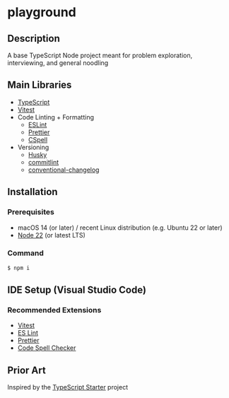 # playground

## Description

A base TypeScript Node project meant for problem exploration, interviewing, and general noodling

## Main Libraries

- [TypeScript](https://www.typescriptlang.org/)
- [Vitest](https://vitest.dev/)
- Code Linting + Formatting
  - [ESLint](https://eslint.org/)
  - [Prettier](https://prettier.io/)
  - [CSpell](https://cspell.org/)
- Versioning
  - [Husky](https://typicode.github.io/husky/)
  - [commitlint](https://commitlint.js.org/)
  - [conventional-changelog](https://github.com/conventional-changelog/conventional-changelog)

## Installation

### Prerequisites

- macOS 14 (or later) / recent Linux distribution (e.g. Ubuntu 22 or later)
- [Node 22](https://nodejs.org/en/download) (or latest LTS)

### Command

```bash
$ npm i
```

## IDE Setup (Visual Studio Code)

### Recommended Extensions

- [Vitest](https://marketplace.visualstudio.com/items?itemName=vitest.explorer)
- [ES Lint](https://marketplace.visualstudio.com/items?itemName=dbaeumer.vscode-eslint)
- [Prettier](https://marketplace.visualstudio.com/items?itemName=esbenp.prettier-vscode)
- [Code Spell Checker](https://marketplace.visualstudio.com/items?itemName=streetsidesoftware.code-spell-checker)

## Prior Art

Inspired by the [TypeScript Starter](https://github.com/bitjson/typescript-starter) project
